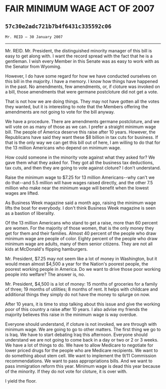 # FAIR MINIMUM WAGE ACT OF 2007
## `57c30e2adc721b7b4f6431c335592c06`
`Mr. REID — 30 January 2007`

---


Mr. REID. Mr. President, the distinguished minority manager of this 
bill is easy to get along with. I want the record spread with the fact 
that he is a gentleman. I wish every Member in this Senate was as easy 
to work with as the Senator from Wyoming.

However, I do have some regard for how we have conducted ourselves on 
this bill in the majority. I have a memory. I know how things have 
happened in the past. No amendments, few amendments, or, if cloture was 
invoked on a bill, those amendments that were germane postcloture did 
not get a vote.

That is not how we are doing things. They may not have gotten all the 
votes they wanted, but it is interesting to note that the Members 
offering the amendments are not going to vote for the bill anyway.

We have a procedure. There are amendments germane postcloture, and we 
will vote on as many of those as we can. I prefer a straight minimum 
wage bill. The people of America deserve this raise after 10 years. 
However, the Republicans have said they want these $8 billion in tax 
cuts for business. If that is the only way we can get this bill out of 
here, I am willing to do that for the 13 million Americans who depend 
on minimum wage.

How could someone in the minority vote against what they asked for? 
We gave them what they asked for. They got all the business tax 
deductions, tax cuts, and then they are going to vote against cloture? 
I don't understand.

Raise the minimum wage to $7.25 for 13 million Americans--why can't 
we do that--and 5.5 million will have wages raised directly, and the 
other 7.5 million who make near the minimum wage will benefit when the 
lowest wages are lifted.

As Business Week magazine said a month ago, raising the minimum wage 
lifts the boat for everybody. I don't think Business Week magazine is 
seen as a bastion of liberality.

Of the 13 million Americans who stand to get a raise, more than 60 
percent are women. For the majority of those women, that is the only 
money they get for them and their families. Almost 40 percent of the 
people who draw minimum wage are people of color. Eighty percent of the 
people who draw minimum wage are adults, many of them senior citizens. 
They are not all kids at McDonald's flipping hamburgers.

Mr. President, $7.25 may not seem like a lot of money in Washington, 
but it would mean almost $4,500 a year for the Nation's poorest people, 
the poorest working people in America. Do we want to drive those poor 
working people into welfare? The answer is, no.

Mr. President, $4,500 is a lot of money: 15 months of groceries for a 
family of three; 19 months of utilities; 8 months of rent. It helps 
with childcare and additional things they simply do not have the money 
to splurge on now.

After 10 years, it is time to stop talking about this issue and give 
the working poor of this country a raise after 10 years. I also advise 
my friends the majority believes this raise in the minimum wage is way 
overdue.

Everyone should understand, if cloture is not invoked, we are through 
with minimum wage. We are going to go to other matters. The first thing 
we go to is Iraq. We have to start debating Iraq this afternoon. 
Everyone should understand we are not going to come back in a day or 
two or 2 or 3 weeks. We have a lot of things to do. We have to allow 
Medicare to negotiate for lower priced drugs for the people who are 
Medicare recipients. We want to do something about stem cell. We want 
to implement the 9/11 Commission recommendations. We want to pass 
appropriations bills. And we want to pass immigration reform this year. 
Minimum wage is dead this year because of the minority. If they do not 
vote for cloture, it is over with.

I yield the floor.